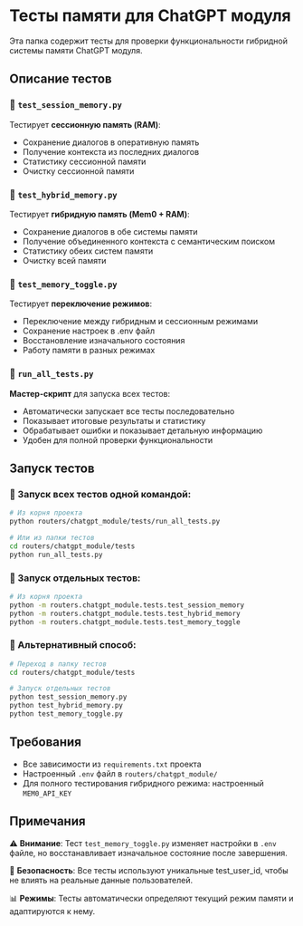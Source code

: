 # Тесты памяти для ChatGPT модуля

Эта папка содержит тесты для проверки функциональности гибридной системы памяти ChatGPT модуля.

## Описание тестов

### 🧪 `test_session_memory.py`
Тестирует **сессионную память (RAM)**:
- Сохранение диалогов в оперативную память
- Получение контекста из последних диалогов  
- Статистику сессионной памяти
- Очистку сессионной памяти

### 🧪 `test_hybrid_memory.py`
Тестирует **гибридную память (Mem0 + RAM)**:
- Сохранение диалогов в обе системы памяти
- Получение объединенного контекста с семантическим поиском
- Статистику обеих систем памяти
- Очистку всей памяти

### 🧪 `test_memory_toggle.py`
Тестирует **переключение режимов**:
- Переключение между гибридным и сессионным режимами
- Сохранение настроек в .env файл
- Восстановление изначального состояния
- Работу памяти в разных режимах

### 🚀 `run_all_tests.py`
**Мастер-скрипт** для запуска всех тестов:
- Автоматически запускает все тесты последовательно
- Показывает итоговые результаты и статистику
- Обрабатывает ошибки и показывает детальную информацию
- Удобен для полной проверки функциональности

## Запуск тестов

### 🚀 Запуск всех тестов одной командой:
```bash
# Из корня проекта
python routers/chatgpt_module/tests/run_all_tests.py

# Или из папки тестов
cd routers/chatgpt_module/tests
python run_all_tests.py
```

### 🧪 Запуск отдельных тестов:
```bash
# Из корня проекта
python -m routers.chatgpt_module.tests.test_session_memory
python -m routers.chatgpt_module.tests.test_hybrid_memory  
python -m routers.chatgpt_module.tests.test_memory_toggle
```

### 📁 Альтернативный способ:
```bash
# Переход в папку тестов
cd routers/chatgpt_module/tests

# Запуск отдельных тестов
python test_session_memory.py
python test_hybrid_memory.py
python test_memory_toggle.py
```

## Требования

- Все зависимости из `requirements.txt` проекта
- Настроенный `.env` файл в `routers/chatgpt_module/`
- Для полного тестирования гибридного режима: настроенный `MEM0_API_KEY`

## Примечания

⚠️ **Внимание**: Тест `test_memory_toggle.py` изменяет настройки в `.env` файле, но восстанавливает изначальное состояние после завершения.

🔄 **Безопасность**: Все тесты используют уникальные test_user_id, чтобы не влиять на реальные данные пользователей.

📊 **Режимы**: Тесты автоматически определяют текущий режим памяти и адаптируются к нему. 